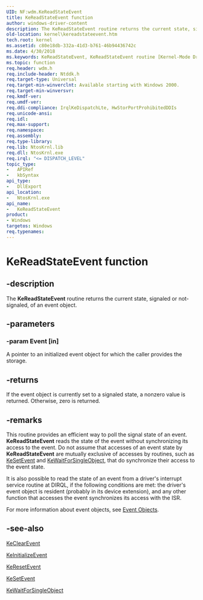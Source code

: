 ```yaml
---
UID: NF:wdm.KeReadStateEvent
title: KeReadStateEvent function
author: windows-driver-content
description: The KeReadStateEvent routine returns the current state, signaled or not-signaled, of an event object.
old-location: kernel\kereadstateevent.htm
tech.root: kernel
ms.assetid: c80e18db-332a-41d3-b761-46b94436742c
ms.date: 4/30/2018
ms.keywords: KeReadStateEvent, KeReadStateEvent routine [Kernel-Mode Driver Architecture], k105_f0b95771-5c9f-4573-8dc0-44b8f673b6d7.xml, kernel.kereadstateevent, wdm/KeReadStateEvent
ms.topic: function
req.header: wdm.h
req.include-header: Ntddk.h
req.target-type: Universal
req.target-min-winverclnt: Available starting with Windows 2000.
req.target-min-winversvr: 
req.kmdf-ver: 
req.umdf-ver: 
req.ddi-compliance: IrqlKeDispatchLte, HwStorPortProhibitedDDIs
req.unicode-ansi: 
req.idl: 
req.max-support: 
req.namespace: 
req.assembly: 
req.type-library: 
req.lib: NtosKrnl.lib
req.dll: NtosKrnl.exe
req.irql: "<= DISPATCH_LEVEL"
topic_type:
-	APIRef
-	kbSyntax
api_type:
-	DllExport
api_location:
-	NtosKrnl.exe
api_name:
-	KeReadStateEvent
product:
- Windows
targetos: Windows
req.typenames: 
---
```


# KeReadStateEvent function


## -description


The <b>KeReadStateEvent</b> routine returns the current state, signaled or not-signaled, of an event object.


## -parameters




### -param Event [in]

A pointer to an initialized event object for which the caller provides the storage.


## -returns



If the event object is currently set to a signaled state, a nonzero value is returned. Otherwise, zero is returned.




## -remarks



This routine provides an efficient way to poll the signal state of an event. <b>KeReadStateEvent</b> reads the state of the event without synchronizing its access to the event. Do not assume that accesses of an event state by <b>KeReadStateEvent</b> are mutually exclusive of accesses by routines, such as <a href="https://msdn.microsoft.com/library/windows/hardware/ff553253">KeSetEvent</a> and <a href="https://msdn.microsoft.com/library/windows/hardware/ff553350">KeWaitForSingleObject</a>, that do synchronize their access to the event state.

It is also possible to read the state of an event from a driver's interrupt service routine at DIRQL, if the following conditions are met: the driver's event object is resident (probably in its device extension), and any other function that accesses the event synchronizes its access with the ISR.

For more information about event objects, see <a href="https://msdn.microsoft.com/library/windows/hardware/ff544323">Event Objects</a>.




## -see-also




<a href="https://msdn.microsoft.com/library/windows/hardware/ff551980">KeClearEvent</a>



<a href="https://msdn.microsoft.com/library/windows/hardware/ff552137">KeInitializeEvent</a>



<a href="https://msdn.microsoft.com/library/windows/hardware/ff553176">KeResetEvent</a>



<a href="https://msdn.microsoft.com/library/windows/hardware/ff553253">KeSetEvent</a>



<a href="https://msdn.microsoft.com/library/windows/hardware/ff553350">KeWaitForSingleObject</a>
 

 

